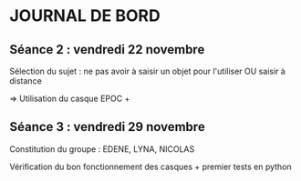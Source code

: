 # JOURNAL DE BORD

## Séance 2 : vendredi 22 novembre

Sélection du sujet : ne pas avoir à saisir un objet pour l'utiliser OU saisir à distance 

=> Utilisation du casque EPOC + 

## Séance 3 : vendredi 29 novembre

Constitution du groupe : EDENE, LYNA, NICOLAS

Vérification du bon fonctionnement des casques + premier tests en python
